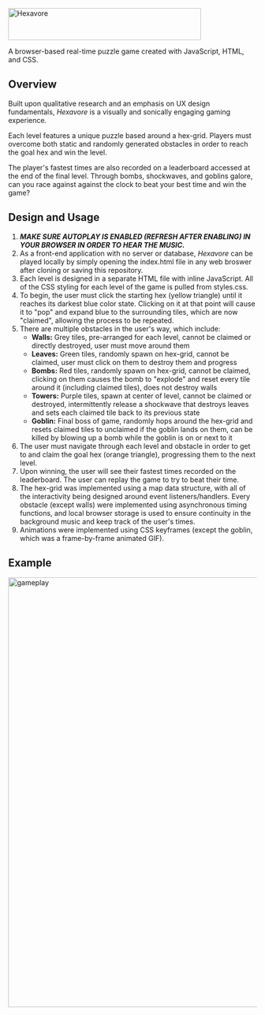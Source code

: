 <img width="391" height="65" alt="Hexavore" src="https://github.com/user-attachments/assets/d653607c-b5eb-41de-987f-6ab36786857c" />

A browser-based real-time puzzle game created with JavaScript, HTML, and CSS.

## Overview
Built upon qualitative research and an emphasis on UX design fundamentals, *Hexavore* is a visually and sonically engaging gaming experience.

Each level features a unique puzzle based around a hex-grid. Players must overcome both static and randomly generated obstacles in order to reach the goal hex and win the level.

The player's fastest times are also recorded on a leaderboard accessed at the end of the final level. Through bombs, shockwaves, and goblins galore, can you race against against the clock to beat 
your best time and win the game?

## Design and Usage
1. ***MAKE SURE AUTOPLAY IS ENABLED (REFRESH AFTER ENABLING) IN YOUR BROWSER IN ORDER TO HEAR THE MUSIC.***
2. As a front-end application with no server or database, *Hexavore* can be played locally by simply opening the index.html file in any web broswer after cloning or saving this repository.
3. Each level is designed in a separate HTML file with inline JavaScript. All of the CSS styling for each level of the game is pulled from styles.css.
4. To begin, the user must click the starting hex (yellow triangle) until it reaches its darkest blue color state. Clicking on it at that point will cause it to "pop" and expand blue to the surrounding tiles,
   which are now "claimed", allowing the process to be repeated.
5. There are multiple obstacles in the user's way, which include:
     - **Walls:** Grey tiles, pre-arranged for each level, cannot be claimed or directly destroyed, user must move around them
     - **Leaves:** Green tiles, randomly spawn on hex-grid, cannot be claimed, user must click on them to destroy them and progress
     - **Bombs:** Red tiles, randomly spawn on hex-grid, cannot be claimed, clicking on them causes the bomb to "explode" and reset every tile around it (including claimed tiles), does not destroy walls
     - **Towers:** Purple tiles, spawn at center of level, cannot be claimed or destroyed, intermittently release a shockwave that destroys leaves and sets each claimed tile back to its previous state
     - **Goblin:** Final boss of game, randomly hops around the hex-grid and resets claimed tiles to unclaimed if the goblin lands on them, can be killed by blowing up a bomb while the goblin is on or next to it
6. The user must navigate through each level and obstacle in order to get to and claim the goal hex (orange triangle), progressing them to the next level.
7. Upon winning, the user will see their fastest times recorded on the leaderboard. The user can replay the game to try to beat their time.
8. The hex-grid was implemented using a map data structure, with all of the interactivity being designed around event listeners/handlers. Every obstacle (except walls) were implemented using asynchronous timing
   functions, and local browser storage is used to ensure continuity in the background music and keep track of the user's times.
9. Animations were implemented using CSS keyframes (except the goblin, which was a frame-by-frame animated GIF).

## Example
<img width="1790" height="872" alt="gameplay" src="https://github.com/user-attachments/assets/4be65463-13b6-4296-82df-896a11fd53bc" />
